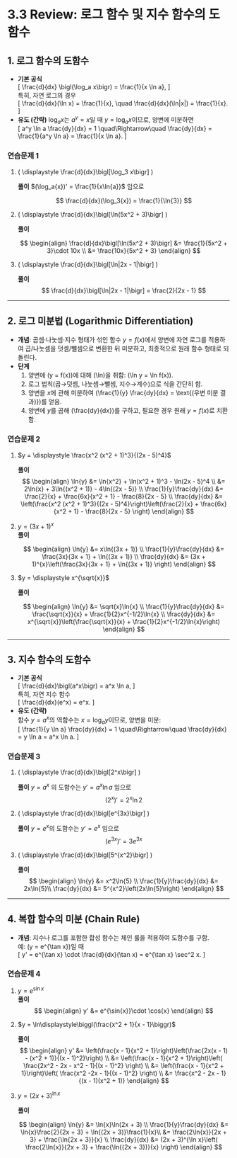 # 3.3 Review: 로그 함수 및 지수 함수의 도함수

## 1. 로그 함수의 도함수
- **기본 공식**  
  \[
  \frac{d}{dx} \bigl(\log_a x\bigr) = \frac{1}{x \ln a},
  \]  
  특히, 자연 로그의 경우  
  \[
  \frac{d}{dx}(\ln x) = \frac{1}{x}, \quad
  \frac{d}{dx}(\ln|x|) = \frac{1}{x}.
  \]
- **유도 (간략)**
  $\log_a x$는 $a^y = x$일 때 $y = \log_a x$이므로, 양변에 미분하면  
  \[
  a^y \ln a \frac{dy}{dx} = 1
  \quad\Rightarrow\quad
  \frac{dy}{dx} = \frac{1}{a^y \ln a} = \frac{1}{x \ln a}.
  \]

### 연습문제 1
1. \( \displaystyle \frac{d}{dx}\bigl[\log_3 x\bigr] \)  
    
    **풀이**
    $(\log_a{x})' = \frac{1}{x\ln{a}}$ 임으로 

    $$
    \frac{d}{dx}(\log_3{x}) = \frac{1}{\ln{3}}
    $$

2. \( \displaystyle \frac{d}{dx}\bigl[\ln(5x^2 + 3)\bigr] \)  

    **풀이**
    
    $$
    \begin{align}
    \frac{d}{dx}\bigl[\ln(5x^2 + 3)\bigr] &= \frac{1}{5x^2 + 3}\cdot 10x \\
    &= \frac{10x}{5x^2 + 3}
    \end{align}
    $$

3. \( \displaystyle \frac{d}{dx}\bigl[\ln|2x - 1|\bigr] \)

    **풀이**
    $$
    \frac{d}{dx}\bigl[\ln|2x - 1|\bigr] = \frac{2}{2x - 1}
    $$

---

## 2. 로그 미분법 (Logarithmic Differentiation)
- **개념**: 곱셈·나눗셈·지수 형태가 섞인 함수 $y = f(x)$에서 양변에 자연 로그를 적용하여 곱/나눗셈을 덧셈/뺄셈으로 변환한 뒤 미분하고, 최종적으로 원래 함수 형태로 되돌린다.
- **단계**  
  1. 양변에 \(y = f(x)\)에 대해 \(\ln\)을 취함: \(\ln y = \ln f(x)\).  
  2. 로그 법칙(곱→덧셈, 나눗셈→뺄셈, 지수→계수)으로 식을 간단히 함.  
  3. 양변을 $x$에 관해 미분하여 \(\frac{1}{y} \frac{dy}{dx} = \text{(우변 미분 결과)}\)를 얻음.  
  4. 양변에 $y$를 곱해 \(\frac{dy}{dx}\)를 구하고, 필요한 경우 원래 $y = f(x)$로 치환함.

### 연습문제 2
1. $y = \displaystyle \frac{x^2 (x^2 + 1)^3}{(2x - 5)^4}$  

    **풀이**
    $$
    \begin{align}
    \ln{y} &= \ln{x^2} + \ln(x^2 + 1)^3 - \ln(2x - 5)^4 \\
    &= 2\ln{x} + 3\ln{(x^2 + 1)} - 4\ln{(2x - 5)} \\
    \frac{1}{y}\frac{dy}{dx} &= \frac{2}{x} + \frac{6x}{x^2 + 1} - \frac{8}{2x - 5} \\
    \frac{dy}{dx} &= \left(\frac{x^2 (x^2 + 1)^3}{(2x - 5)^4}\right)\left(\frac{2}{x} + \frac{6x}{x^2 + 1} - \frac{8}{2x - 5} \right)
    \end{align}
    $$
2. $y = \displaystyle (3x + 1)^{x}$  
    **풀이**
    
    $$
    \begin{align}
    \ln{y} &= x\ln{(3x + 1)} \\
    \frac{1}{y}\frac{dy}{dx} &= \frac{3x}{3x + 1} + \ln{(3x + 1)} \\
    \frac{dy}{dx} &= (3x + 1)^{x}\left(\frac{3x}{3x + 1} + \ln{(3x + 1)} \right)
    \end{align}
    $$
    
3. $y = \displaystyle x^{\sqrt{x}}$

    **풀이**

    $$
    \begin{align}
    \ln{y} &= \sqrt{x}\ln{x} \\
    \frac{1}{y}\frac{dy}{dx} &= \frac{\sqrt{x}}{x} + \frac{1}{2}x^{-1/2}\ln{x} \\
    \frac{dy}{dx} &= x^{\sqrt{x}}\left(\frac{\sqrt{x}}{x} + \frac{1}{2}x^{-1/2}\ln{x}\right)
    \end{align}
    $$

---

## 3. 지수 함수의 도함수
- **기본 공식**  
  \[
  \frac{d}{dx}\bigl(a^x\bigr) = a^x \ln a,
  \]  
  특히, 자연 지수 함수  
  \[
  \frac{d}{dx}(e^x) = e^x.
  \]
- **유도 (간략)**  
  함수 $y = a^x$의 역함수는 $x = \log_a y$이므로, 양변을 미분:  
  \[
  \frac{1}{y \ln a} \frac{dy}{dx} = 1
  \quad\Rightarrow\quad
  \frac{dy}{dx} = y \ln a = a^x \ln a.
  \]

### 연습문제 3
1. \( \displaystyle \frac{d}{dx}\bigl[2^x\bigr] \)  

    **풀이**
    $y = a^x$ 의 도함수는 $y' = a^x\ln{a}$ 임으로
    $$
    (2^x)' = 2^x\ln{2}
    $$

2. \( \displaystyle \frac{d}{dx}\bigl[e^{3x}\bigr] \)  

    **풀이**
    $y = e^x$의 도함수는 $y' = e^x$ 임으로
    $$
    (e^{3x})' = 3e^{3x}
    $$

3. \( \displaystyle \frac{d}{dx}\bigl[5^{x^2}\bigr] \)

    **풀이**
    $$
    \begin{align}
    \ln{y} &= x^2\ln{5} \\
    \frac{1}{y}\frac{dy}{dx} &=  2x\ln{5}\\
    \frac{dy}{dx} &= 5^{x^2}\left(2x\ln{5}\right)
    \end{align}
    $$

---

## 4. 복합 함수의 미분 (Chain Rule)
- **개념**: 지수나 로그를 포함한 합성 함수는 체인 룰을 적용하여 도함수를 구함.  
  예: \(y = e^{\tan x}\)일 때  
  \[
  y' = e^{\tan x} \cdot \frac{d}{dx}(\tan x)
       = e^{\tan x} \sec^2 x.
  \]

### 연습문제 4
1. $y = e^{\sin x}$  
    **풀이**
    $$
    \begin{align}
    y' &= e^{\sin{x}}\cdot \cos{x}
    \end{align}
    $$
2. $y = \ln\displaystyle\biggl(\frac{x^2 + 1}{x - 1}\biggr)$ 

    **풀이**
    $$
    \begin{align}
    y' &= \left(\frac{x - 1}{x^2 + 1}\right)\left(\frac{2x(x - 1) - (x^2 + 1)}{(x - 1)^2}\right) \\
    &= \left(\frac{x - 1}{x^2 + 1}\right)\left( \frac{2x^2 - 2x - x^2 - 1}{(x - 1)^2} \right) \\
    &= \left(\frac{x - 1}{x^2 + 1}\right)\left( \frac{x^2 -2x - 1}{(x - 1)^2} \right) \\
    &= \frac{x^2 - 2x - 1}{(x - 1)(x^2 + 1)}
    \end{align} 
    $$
3. $y = (2x + 3)^{\ln x}$

    **풀이**

    $$
    \begin{align}
    \ln{y} &= \ln{x}\ln(2x + 3) \\
    \frac{1}{y}\frac{dy}{dx} &= \ln{x}\frac{2}{2x + 3} + \ln{(2x + 3)}\frac{1}{x}\\
    &= \frac{2\ln{x}}{2x + 3} + \frac{\ln{2x + 3}}{x} \\
    \frac{dy}{dx} &= (2x + 3)^{\ln x}\left( \frac{2\ln{x}}{2x + 3} + \frac{\ln{(2x + 3})}{x} \right)
    \end{align}
    $$
